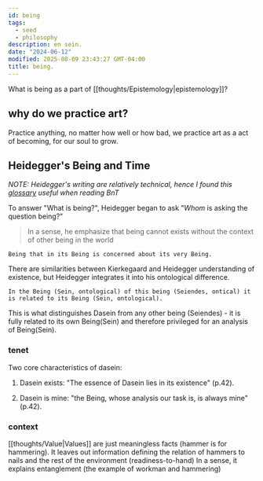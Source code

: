 ```yaml
---
id: being
tags:
  - seed
  - philosophy
description: en sein.
date: "2024-06-12"
modified: 2025-08-09 23:43:27 GMT-04:00
title: being.
---
```


What is being as a part of [[thoughts/Epistemology|epistemology]]?

## why do we practice art?

Practice anything, no matter how well or how bad, we practice art as a act of becoming, for our soul to grow.

## Heidegger's Being and Time

_NOTE: Heidegger's writing are relatively technical, hence I found this [glossary](http://www.visual-memory.co.uk/b_resources/b_and_t_glossary.html) useful when reading BnT_

To answer "What is being?", Heidegger began to ask "_Whom_ is asking the question being?"

> In a sense, he emphasize that being cannot exists without the context of other being in the world

```quotes
Being that in its Being is concerned about its very Being.
```

There are similarities between Kierkegaard and Heidegger understanding of existence, but Heidegger integrates it into his ontological difference.

```quotes
In the Being (Sein, ontological) of this being (Seiendes, ontical) it is related to its Being (Sein, ontological).
```

This is what distinguishes Dasein from any other being (Seiendes) - it is fully related to its own Being(Sein) and therefore privileged for an analysis of Being(Sein).

### tenet

Two core characteristics of dasein:

1. Dasein exists: "The essence of Dasein lies in its existence" (p.42).

2. Dasein is mine: "the Being, whose analysis our task is, is always mine" (p.42).

### context

[[thoughts/Value|Values]] are just meaningless facts (hammer is for hammering).
It leaves out information defining the relation of hammers to nails and the rest of the environment (readiness-to-hand)
In a sense, it explains entanglement (the example of workman and hammering)
